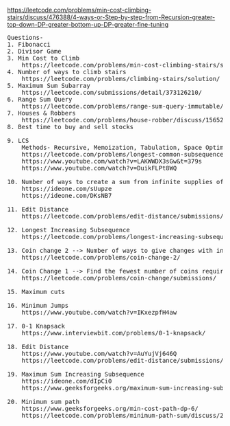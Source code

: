 https://leetcode.com/problems/min-cost-climbing-stairs/discuss/476388/4-ways-or-Step-by-step-from-Recursion-greater-top-down-DP-greater-bottom-up-DP-greater-fine-tuning
<pre>
Questions-
1. Fibonacci
2. Divisor Game
3. Min Cost to Climb
	https://leetcode.com/problems/min-cost-climbing-stairs/submissions/
4. Number of ways to climb stairs
	https://leetcode.com/problems/climbing-stairs/solution/    -->answer is fibonacci sequence
5. Maximum Sum Subarray
	https://leetcode.com/submissions/detail/373126210/
6. Range Sum Query
	https://leetcode.com/problems/range-sum-query-immutable/submissions/
7. Houses & Robbers
	https://leetcode.com/problems/house-robber/discuss/156523/From-good-to-great.-How-to-approach-most-of-DP-problems.
8. Best time to buy and sell stocks

9. LCS
	Methods- Recursive, Memoization, Tabulation, Space Optimized tabulation
	https://leetcode.com/problems/longest-common-subsequence/submissions/
	https://www.youtube.com/watch?v=LAKWWDX3sGw&t=379s
	https://www.youtube.com/watch?v=DuikFLPt8WQ

10. Number of ways to create a sum from infinite supplies of some coins
	https://ideone.com/sUupze
	https://ideone.com/DKsNB7	

11. Edit Distance
	https://leetcode.com/problems/edit-distance/submissions/

12. Longest Increasing Subsequence
	https://leetcode.com/problems/longest-increasing-subsequence/

13. Coin change 2 --> Number of ways to give changes with infinite supply of 'x' coins
	https://leetcode.com/problems/coin-change-2/

14. Coin Change 1 --> Find the fewest number of coins required from infinite supplies of 'x' coins
	https://leetcode.com/problems/coin-change/submissions/

15. Maximum cuts

16. Minimum Jumps
	https://www.youtube.com/watch?v=IKxezpfH4aw

17. 0-1 Knapsack
	https://www.interviewbit.com/problems/0-1-knapsack/

18. Edit Distance
	https://www.youtube.com/watch?v=AuYujVj646Q
	https://leetcode.com/problems/edit-distance/submissions/

19. Maximum Sum Increasing Subsequence
	https://ideone.com/dIpCi0
	https://www.geeksforgeeks.org/maximum-sum-increasing-subsequence-dp-14/

20. Minimum sum path
	https://www.geeksforgeeks.org/min-cost-path-dp-6/
	https://leetcode.com/problems/minimum-path-sum/discuss/23457/C%2B%2B-DP
</pre>
